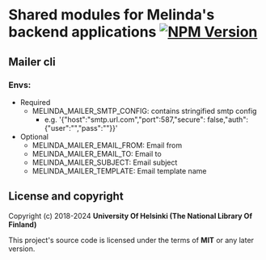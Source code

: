 # Shared modules for Melinda's backend applications [![NPM Version](https://img.shields.io/npm/v/@natlibfi/melinda-backend-commons.svg)](https://npmjs.org/package/@natlibfi/melinda-backend-commons)

## Mailer cli
### Envs:
* Required
  * MELINDA_MAILER_SMTP_CONFIG: contains stringified smtp config
    * e.g. '{"host":"smtp.url.com","port":587,"secure": false,"auth":{"user":"","pass":""}}'
* Optional
  * MELINDA_MAILER_EMAIL_FROM: Email from
  * MELINDA_MAILER_EMAIL_TO: Email to
  * MELINDA_MAILER_SUBJECT: Email subject
  * MELINDA_MAILER_TEMPLATE: Email template name

## License and copyright

Copyright (c) 2018-2024 **University Of Helsinki (The National Library Of Finland)**

This project's source code is licensed under the terms of **MIT** or any later version.
